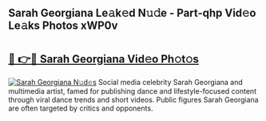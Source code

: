 ## Sarah Georgiana Le𝚊k𝚎d N𝚞𝚍e - Part-qhp Vid𝚎o Le𝚊ks Photos xWP0v

# <h2><a href="http://fbexog.evod.top/?m=Sarah+Georgiana">🔗 👉🔴 Sarah Georgiana Vid𝚎o Ph𝚘t𝚘s</a></h2>

[![Sarah Georgiana N𝚞d𝚎s](https://i.imgur.com/8V9OHl7.gif)](http://fbexog.evod.top/?m=Sarah+Georgiana)
Social media celebrity Sarah Georgiana and multimedia artist, famed for publishing dance and lifestyle-focused content through viral dance trends and short videos. Public figures Sarah Georgiana are often targeted by critics and opponents. 
